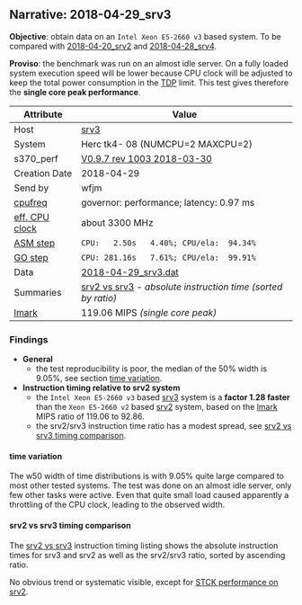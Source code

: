 ## Narrative: 2018-04-29_srv3

**Objective**: obtain data on an `Intel Xeon E5-2660 v3` based system.
To be compared with [2018-04-20_srv2](2018-04-20_srv2.md) and
[2018-04-28_srv4](2018-04-28_srv4.md).

**Proviso**: the benchmark was run on an almost idle server. On a fully
loaded system execution speed will be lower because CPU clock will be adjusted
to keep the total power consumption in the
[TDP](https://en.wikipedia.org/wiki/Thermal_design_power) limit.
This test gives therefore the **single core peak performance**.

| Attribute | Value |
| --------- | ----- |
| Host   | [srv3](hostinfo_srv3.md) |
| System | Herc tk4- 08 (NUMCPU=2 MAXCPU=2) |
| s370_perf | [V0.9.7  rev  1003  2018-03-30](https://github.com/wfjm/s370-perf/blob/2685ff0/codes/s370_perf.asm) |
| Creation Date | 2018-04-29 |
| Send by | wfjm |
| [cpufreq](README_narr.md#user-content-cpufreq) | governor: performance; latency: 0.97 ms |
| [eff. CPU clock](README_narr.md#user-content-effclk) | about 3300 MHz |
| [ASM step](README_narr.md#user-content-asm) | `CPU:   2.50s   4.40%; CPU/ela:  94.34%` |
| [GO step](README_narr.md#user-content-go)   | `CPU: 281.16s   7.61%; CPU/ela:  99.91%` |
| Data | [2018-04-29_srv3.dat](../data/2018-04-29_srv3.dat) |
| Summaries | [srv2 vs srv3](sum_2018-04-29_srv3_and_srv2.dat) - _absolute instruction time (sorted by ratio)_ |
| [lmark](README_narr.md#user-content-lmark) | 119.06 MIPS _(single core peak)_ |

### Findings <a name="find"></a>
- **General**
  - the test reproducibility is poor, the median of the 50% width is 9.05%,
    see section [time variation](#user-content-find-tvar).
- **Instruction timing relative to srv2 system**
  - the `Intel Xeon E5-2660 v3` based [srv3](hostinfo_srv3.md) system is a
    **factor 1.28 faster** than the `Xeon E5-2660 v2` based
    [srv2](hostinfo_srv2.md) system,
    based on the [lmark](README_narr.md#user-content-lmark) MIPS ratio of
    119.06 to 92.86.
  - the srv2/srv3 instruction time ratio has a modest spread, see
    [srv2 vs srv3 timing comparison](#user-content-find-vs-srv3).

#### time variation <a name="find-tvar"></a>
The w50 width of time distributions is with 9.05% quite large compared to
most other tested systems. The test was done on an almost idle server, only
few other tasks were active. Even that quite small load caused apparently
a throttling of the CPU clock, leading to the observed width.

#### srv2 vs srv3 timing comparison <a name="find-vs-srv2"></a>
The [srv2 vs srv3](sum_2018-04-29_srv3_and_srv2.dat) instruction
timing listing shows the  absolute instruction times for srv3 and srv2
as well as the srv2/srv3 ratio, sorted by ascending ratio.

No obvious trend or systematic visible, except for
[STCK performance on srv2](2018-04-20_srv2#user-content-find-stck).
